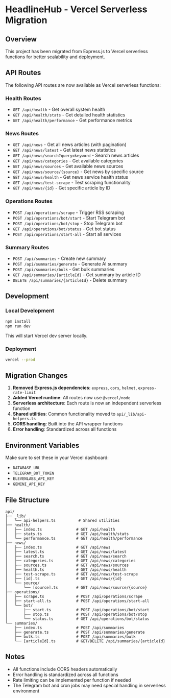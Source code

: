 # HeadlineHub - Vercel Serverless Migration

## Overview

This project has been migrated from Express.js to Vercel serverless functions for better scalability and deployment.

## API Routes

The following API routes are now available as Vercel serverless functions:

### Health Routes
- `GET /api/health` - Get overall system health
- `GET /api/health/stats` - Get detailed health statistics
- `GET /api/health/performance` - Get performance metrics

### News Routes
- `GET /api/news` - Get all news articles (with pagination)
- `GET /api/news/latest` - Get latest news statistics
- `GET /api/news/search?query=keyword` - Search news articles
- `GET /api/news/categories` - Get available categories
- `GET /api/news/sources` - Get available news sources
- `GET /api/news/source/{source}` - Get news by specific source
- `GET /api/news/health` - Get news service health status
- `GET /api/news/test-scrape` - Test scraping functionality
- `GET /api/news/{id}` - Get specific article by ID

### Operations Routes
- `POST /api/operations/scrape` - Trigger RSS scraping
- `POST /api/operations/bot/start` - Start Telegram bot
- `POST /api/operations/bot/stop` - Stop Telegram bot
- `GET /api/operations/bot/status` - Get bot status
- `POST /api/operations/start-all` - Start all services

### Summary Routes
- `POST /api/summaries` - Create new summary
- `POST /api/summaries/generate` - Generate AI summary
- `POST /api/summaries/bulk` - Get bulk summaries
- `GET /api/summaries/{articleId}` - Get summary by article ID
- `DELETE /api/summaries/{articleId}` - Delete summary

## Development

### Local Development
```bash
npm install
npm run dev
```

This will start Vercel dev server locally.

### Deployment
```bash
vercel --prod
```

## Migration Changes

1. **Removed Express.js dependencies**: `express`, `cors`, `helmet`, `express-rate-limit`
2. **Added Vercel runtime**: All routes now use `@vercel/node`
3. **Serverless architecture**: Each route is now an independent serverless function
4. **Shared utilities**: Common functionality moved to `api/_lib/api-helpers.ts`
5. **CORS handling**: Built into the API wrapper functions
6. **Error handling**: Standardized across all functions

## Environment Variables

Make sure to set these in your Vercel dashboard:
- `DATABASE_URL`
- `TELEGRAM_BOT_TOKEN`
- `ELEVENLABS_API_KEY`
- `GEMINI_API_KEY`

## File Structure

```
api/
├── _lib/
│   └── api-helpers.ts          # Shared utilities
├── health/
│   ├── index.ts               # GET /api/health
│   ├── stats.ts               # GET /api/health/stats
│   └── performance.ts         # GET /api/health/performance
├── news/
│   ├── index.ts               # GET /api/news
│   ├── latest.ts              # GET /api/news/latest
│   ├── search.ts              # GET /api/news/search
│   ├── categories.ts          # GET /api/news/categories
│   ├── sources.ts             # GET /api/news/sources
│   ├── health.ts              # GET /api/news/health
│   ├── test-scrape.ts         # GET /api/news/test-scrape
│   ├── [id].ts                # GET /api/news/{id}
│   └── source/
│       └── [source].ts        # GET /api/news/source/{source}
├── operations/
│   ├── scrape.ts              # POST /api/operations/scrape
│   ├── start-all.ts           # POST /api/operations/start-all
│   └── bot/
│       ├── start.ts           # POST /api/operations/bot/start
│       ├── stop.ts            # POST /api/operations/bot/stop
│       └── status.ts          # GET /api/operations/bot/status
└── summaries/
    ├── index.ts               # POST /api/summaries
    ├── generate.ts            # POST /api/summaries/generate
    ├── bulk.ts                # POST /api/summaries/bulk
    └── [articleId].ts         # GET/DELETE /api/summaries/{articleId}
```

## Notes

- All functions include CORS headers automatically
- Error handling is standardized across all functions
- Rate limiting can be implemented per function if needed
- The Telegram bot and cron jobs may need special handling in serverless environment